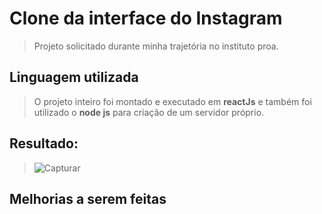 # Clone  da interface do Instagram
>Projeto solicitado durante minha trajetória no instituto proa.


## Linguagem utilizada

>O projeto inteiro foi montado e executado em **reactJs** e também foi utilizado o **node js** para criação de um servidor próprio.


## Resultado:
>![Capturar](https://user-images.githubusercontent.com/95141272/200239453-7122fbef-43c4-43e5-ab94-b4f8be79b42c.JPG)

## Melhorias a serem feitas

